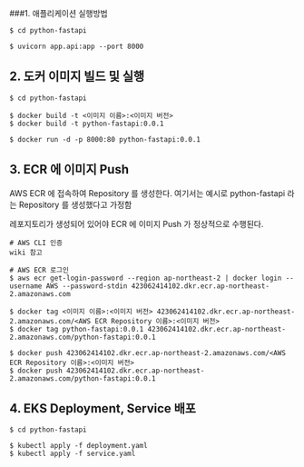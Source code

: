 ###1. 애플리케이션 실행방법

```
$ cd python-fastapi

$ uvicorn app.api:app --port 8000
```

## 2. 도커 이미지 빌드 및 실행

```
$ cd python-fastapi

$ docker build -t <이미지 이름>:<이미지 버전>
$ docker build -t python-fastapi:0.0.1

$ docker run -d -p 8000:80 python-fastapi:0.0.1

```

## 3. ECR 에 이미지 Push

AWS ECR 에 접속하여 Repository 를 생성한다.
여기서는 예시로 python-fastapi 라는 Repository 를 생성했다고 가정함


레포지토리가 생성되어 있어야 ECR 에 이미지 Push 가 정상적으로 수행된다.
 

```
# AWS CLI 인증
wiki 참고

# AWS ECR 로그인
$ aws ecr get-login-password --region ap-northeast-2 | docker login --username AWS --password-stdin 423062414102.dkr.ecr.ap-northeast-2.amazonaws.com

$ docker tag <이미지 이름>:<이미지 버전> 423062414102.dkr.ecr.ap-northeast-2.amazonaws.com/<AWS ECR Repository 이름>:<이미지 버전>
$ docker tag python-fastapi:0.0.1 423062414102.dkr.ecr.ap-northeast-2.amazonaws.com/python-fastapi:0.0.1

$ docker push 423062414102.dkr.ecr.ap-northeast-2.amazonaws.com/<AWS ECR Repository 이름>:<이미지 버전>
$ docker push 423062414102.dkr.ecr.ap-northeast-2.amazonaws.com/python-fastapi:0.0.1

```

## 4. EKS Deployment, Service 배포
```
$ cd python-fastapi

$ kubectl apply -f deployment.yaml
$ kubectl apply -f service.yaml

```
